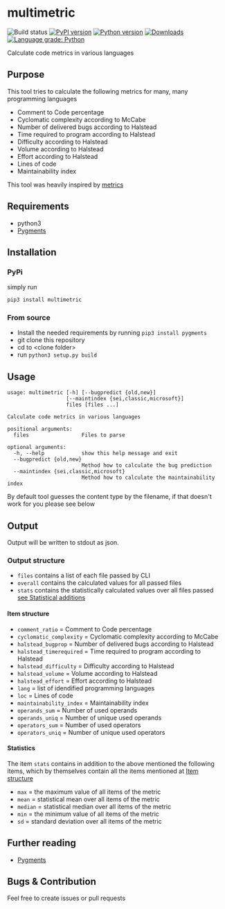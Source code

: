 # multimetric

![Build status](https://github.com/priv-kweihmann/tlv/workflows/Build/badge.svg)
[![PyPI version](https://badge.fury.io/py/multimetric.svg)](https://badge.fury.io/py/multimetric)
[![Python version](https://img.shields.io/pypi/pyversions/multimetric)](https://img.shields.io/pypi/pyversions/multimetric)
[![Downloads](https://img.shields.io/pypi/dm/multimetric)](https://img.shields.io/pypi/dm/multimetric)
[![Language grade: Python](https://img.shields.io/lgtm/grade/python/g/priv-kweihmann/multimetric.svg?logo=lgtm&logoWidth=18)](https://lgtm.com/projects/g/priv-kweihmann/multimetric/context:python)

Calculate code metrics in various languages

## Purpose

This tool tries to calculate the following metrics for many, many programming languages

* Comment to Code percentage
* Cyclomatic complexity according to McCabe
* Number of delivered bugs according to Halstead
* Time required to program according to Halstead
* Difficulty according to Halstead
* Volume according to Halstead
* Effort according to Halstead
* Lines of code
* Maintainability index

This tool was heavily inspired by [metrics](https://github.com/markfink/metrics)

## Requirements

* python3
* [Pygments](http://pygments.org/)

## Installation

### PyPi

simply run

```sh
pip3 install multimetric
```

### From source

* Install the needed requirements by running ```pip3 install pygments```
* git clone this repository
* cd to \<clone folder\>
* run `python3 setup.py build`

## Usage

```shell
usage: multimetric [-h] [--bugpredict {old,new}]
                   [--maintindex {sei,classic,microsoft}]
                   files [files ...]

Calculate code metrics in various languages

positional arguments:
  files                 Files to parse

optional arguments:
  -h, --help            show this help message and exit
  --bugpredict {old,new}
                        Method how to calculate the bug prediction
  --maintindex {sei,classic,microsoft}
                        Method how to calculate the maintainability index
```

By default tool guesses the content type by the filename, if that doesn't work for you please see below

## Output

Output will be written to stdout as json.

### Output structure

* `files` contains a list of each file passed by CLI
* `overall` contains the calculated values for all passed files
* `stats` contains the statistically calculated values over all files passed [see Statistical additions](#statistics)

#### Item structure

* `comment_ratio` = Comment to Code percentage
* `cyclomatic_complexity` = Cyclomatic complexity according to McCabe
* `halstead_bugprop` = Number of delivered bugs according to Halstead
* `halstead_timerequired` = Time required to program according to Halstead
* `halstead_difficulty` = Difficulty according to Halstead
* `halstead_volume` = Volume according to Halstead
* `halstead_effort` = Effort according to Halstead
* `lang` = list of idendified programming languages
* `loc` = Lines of code
* `maintainability_index` = Maintainability index
* `operands_sum` = Number of used operands
* `operands_uniq` = Number of unique used operands
* `operators_sum` = Number of used operators
* `operators_uniq` = Number of unique used operators

#### Statistics

The item `stats` contains in addition to the above mentioned the following items, which by themselves contain all the items mentioned at [Item structure](#item-structure)

* `max` = the maximum value of all items of the metric
* `mean` = statistical mean over all items of the metric
* `median` = statistical median over all items of the metric
* `min` = the minimum value of all items of the metric
* `sd` = standard deviation over all items of the metric

## Further reading

* [Pygments](http://pygments.org/)

## Bugs & Contribution

Feel free to create issues or pull requests
